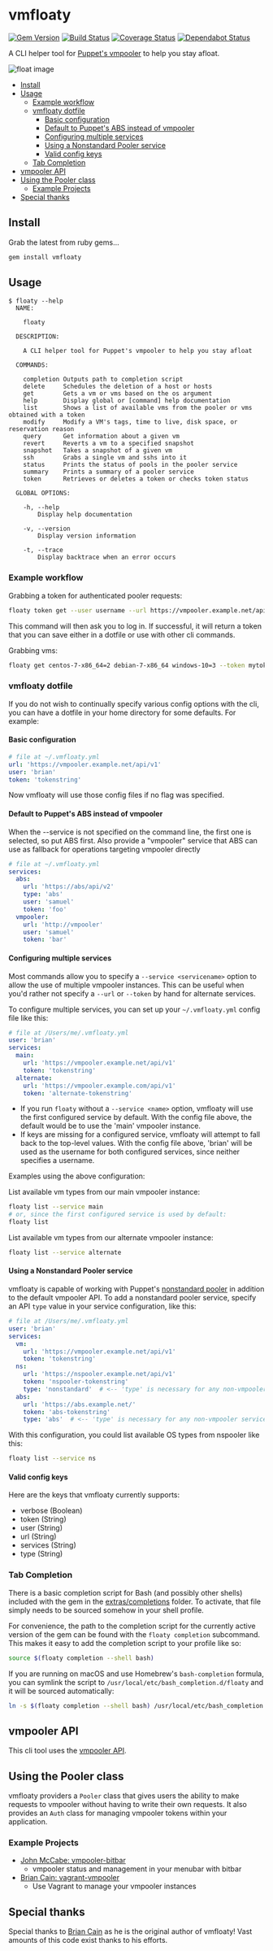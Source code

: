 # vmfloaty

[![Gem Version](https://badge.fury.io/rb/vmfloaty.svg)](https://badge.fury.io/rb/vmfloaty)
[![Build Status](https://travis-ci.com/puppetlabs/vmfloaty.svg?branch=master)](https://travis-ci.com/puppetlabs/vmfloaty)
[![Coverage Status](https://coveralls.io/repos/github/puppetlabs/vmfloaty/badge.svg?branch=master)](https://coveralls.io/github/puppetlabs/vmfloaty?branch=master)
[![Dependabot Status](https://api.dependabot.com/badges/status?host=github&repo=puppetlabs/vmfloaty)](https://dependabot.com)

A CLI helper tool for [Puppet's vmpooler](https://github.com/puppetlabs/vmpooler) to help you stay afloat.

![float image](float.jpg)

- [Install](#install)
- [Usage](#usage)
  - [Example workflow](#example-workflow)
  - [vmfloaty dotfile](#vmfloaty-dotfile)
    - [Basic configuration](#basic-configuration)
    - [Default to Puppet's ABS instead of vmpooler](#default-to-puppets-abs-instead-of-vmpooler)
    - [Configuring multiple services](#configuring-multiple-services)
    - [Using a Nonstandard Pooler service](#using-a-nonstandard-pooler-service)
    - [Valid config keys](#valid-config-keys)
  - [Tab Completion](#tab-completion)
- [vmpooler API](#vmpooler-api)
- [Using the Pooler class](#using-the-pooler-class)
  - [Example Projects](#example-projects)
- [Special thanks](#special-thanks)

## Install

Grab the latest from ruby gems...

```bash
gem install vmfloaty
```

## Usage

```plain
$ floaty --help
  NAME:

    floaty

  DESCRIPTION:

    A CLI helper tool for Puppet's vmpooler to help you stay afloat

  COMMANDS:

    completion Outputs path to completion script
    delete     Schedules the deletion of a host or hosts
    get        Gets a vm or vms based on the os argument
    help       Display global or [command] help documentation
    list       Shows a list of available vms from the pooler or vms obtained with a token
    modify     Modify a VM's tags, time to live, disk space, or reservation reason
    query      Get information about a given vm
    revert     Reverts a vm to a specified snapshot
    snapshot   Takes a snapshot of a given vm
    ssh        Grabs a single vm and sshs into it
    status     Prints the status of pools in the pooler service
    summary    Prints a summary of a pooler service
    token      Retrieves or deletes a token or checks token status

  GLOBAL OPTIONS:

    -h, --help
        Display help documentation

    -v, --version
        Display version information

    -t, --trace
        Display backtrace when an error occurs
```

### Example workflow

Grabbing a token for authenticated pooler requests:

```bash
floaty token get --user username --url https://vmpooler.example.net/api/v1
```

This command will then ask you to log in. If successful, it will return a token that you can save either in a dotfile or use with other cli commands.

Grabbing vms:

```bash
floaty get centos-7-x86_64=2 debian-7-x86_64 windows-10=3 --token mytokenstring --url https://vmpooler.example.net/api/v1
```

### vmfloaty dotfile

If you do not wish to continually specify various config options with the cli, you can have a dotfile in your home directory for some defaults. For example:

#### Basic configuration

```yaml
# file at ~/.vmfloaty.yml
url: 'https://vmpooler.example.net/api/v1'
user: 'brian'
token: 'tokenstring'
```

Now vmfloaty will use those config files if no flag was specified.

#### Default to Puppet's ABS instead of vmpooler

When the --service is not specified on the command line, the first one is selected, so put ABS first.
Also provide a "vmpooler" service that ABS can use as fallback for operations targeting vmpooler directly
```yaml
# file at ~/.vmfloaty.yml
services:
  abs:
    url: 'https://abs/api/v2'
    type: 'abs'
    user: 'samuel'
    token: 'foo'
  vmpooler:
    url: 'http://vmpooler'
    user: 'samuel'
    token: 'bar'
```

#### Configuring multiple services

Most commands allow you to specify a `--service <servicename>` option to allow the use of multiple vmpooler instances. This can be useful when you'd rather not specify a `--url` or `--token` by hand for alternate services.

To configure multiple services, you can set up your `~/.vmfloaty.yml` config file like this:

```yaml
# file at /Users/me/.vmfloaty.yml
user: 'brian'
services:
  main:
    url: 'https://vmpooler.example.net/api/v1'
    token: 'tokenstring'
  alternate:
    url: 'https://vmpooler.example.com/api/v1'
    token: 'alternate-tokenstring'
```

- If you run `floaty` without a `--service <name>` option, vmfloaty will use the first configured service by default.
  With the config file above, the default would be to use the 'main' vmpooler instance.
- If keys are missing for a configured service, vmfloaty will attempt to fall back to the top-level values.
  With the config file above, 'brian' will be used as the username for both configured services, since neither specifies a username.

Examples using the above configuration:

List available vm types from our main vmpooler instance:

```bash
floaty list --service main
# or, since the first configured service is used by default:
floaty list
```

List available vm types from our alternate vmpooler instance:

```bash
floaty list --service alternate
```

#### Using a Nonstandard Pooler service

vmfloaty is capable of working with Puppet's [nonstandard pooler](https://github.com/puppetlabs/nspooler) in addition to the default vmpooler API. To add a nonstandard pooler service, specify an API `type` value in your service configuration, like this:

```yaml
# file at /Users/me/.vmfloaty.yml
user: 'brian'
services:
  vm:
    url: 'https://vmpooler.example.net/api/v1'
    token: 'tokenstring'
  ns:
    url: 'https://nspooler.example.net/api/v1'
    token: 'nspooler-tokenstring'
    type: 'nonstandard'  # <-- 'type' is necessary for any non-vmpooler service
  abs:
    url: 'https://abs.example.net/'
    token: 'abs-tokenstring'
    type: 'abs'  # <-- 'type' is necessary for any non-vmpooler service

```

With this configuration, you could list available OS types from nspooler like this:

```bash
floaty list --service ns
```

#### Valid config keys

Here are the keys that vmfloaty currently supports:

- verbose (Boolean)
- token (String)
- user (String)
- url (String)
- services (String)
- type (String)

### Tab Completion

There is a basic completion script for Bash (and possibly other shells) included with the gem in the [extras/completions](https://github.com/puppetlabs/vmfloaty/blob/master/extras/completions) folder. To activate, that file simply needs to be sourced somehow in your shell profile.

For convenience, the path to the completion script for the currently active version of the gem can be found with the `floaty completion` subcommand. This makes it easy to add the completion script to your profile like so:

```bash
source $(floaty completion --shell bash)
```

If you are running on macOS and use Homebrew's `bash-completion` formula, you can symlink the script to `/usr/local/etc/bash_completion.d/floaty` and it will be sourced automatically:

```bash
ln -s $(floaty completion --shell bash) /usr/local/etc/bash_completion.d/floaty
```

## vmpooler API

This cli tool uses the [vmpooler API](https://github.com/puppetlabs/vmpooler/blob/master/API.md).

## Using the Pooler class

vmfloaty providers a `Pooler` class that gives users the ability to make requests to vmpooler without having to write their own requests. It also provides an `Auth` class for managing vmpooler tokens within your application.

### Example Projects

- [John McCabe: vmpooler-bitbar](https://github.com/johnmccabe/vmpooler-bitbar/)
  - vmpooler status and management in your menubar with bitbar
- [Brian Cain: vagrant-vmpooler](https://github.com/briancain/vagrant-vmpooler)
  - Use Vagrant to manage your vmpooler instances

## Special thanks

Special thanks to [Brian Cain](https://github.com/briancain) as he is the original author of vmfloaty! Vast amounts of this code exist thanks to his efforts.
